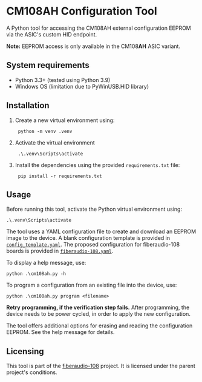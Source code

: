 # CM108AH Configuration Tool

A Python tool for accessing the CM108AH external configuration EEPROM via the ASIC's custom HID endpoint.

**Note:** EEPROM access is only available in the CM108**AH** ASIC variant.

## System requirements

* Python 3.3+ (tested using Python 3.9)
* Windows OS (limitation due to PyWinUSB.HID library)

## Installation

1. Create a new virtual environment using:

        python -m venv .venv

2. Activate the virtual environment

        .\.venv\Scripts\activate

3. Install the dependencies using the provided `requirements.txt` file:

        pip install -r requirements.txt

## Usage

Before running this tool, activate the Python virtual environment using:

    .\.venv\Scripts\activate

The tool uses a YAML configuration file to create and download an EEPROM image to the device. A blank configuration template is provided in [`config_template.yaml`](config_template.yaml). The proposed configuration for fiberaudio-108 boards is provided in [`fiberaudio-108.yaml`](fiberaudio-108.yaml).

To display a help message, use:

    python .\cm108ah.py -h

To program a configuration from an existing file into the device, use:

    python .\cm108ah.py program <filename>

**Retry programming, if the verification step fails.** After programming, the device needs to be power cycled, in order to apply the new configuration.

The tool offers additional options for erasing and reading the configuration EEPROM. See the help message for details.

## Licensing

This tool is part of the [fiberaudio-108](https://github.com/islandcontroller/fiberaudio-108) project. It is licensed under the parent project's conditions.